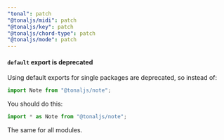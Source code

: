 ```yaml
---
"tonal": patch
"@tonaljs/midi": patch
"@tonaljs/key": patch
"@tonaljs/chord-type": patch
"@tonaljs/mode": patch
---
```


#### `default` export is deprecated

Using default exports for single packages are deprecated, so instead of:

```js
import Note from "@tonaljs/note";
```

You should do this:

```js
import * as Note from "@tonaljs/note";
```

The same for all modules.
